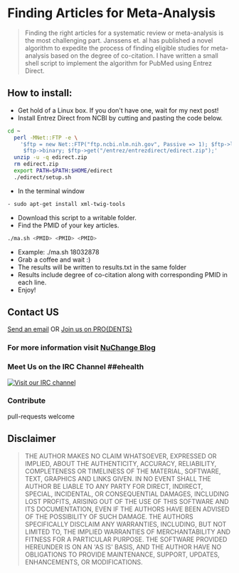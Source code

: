 # Finding Articles for Meta-Analysis

> Finding the right articles for a systematic review or meta-analysis is the most challenging part. Janssens et. al has published a novel algorithm to expedite the process of finding eligible studies for meta-analysis based on the degree of co-citation. I have written a small shell script to implement the algorithm for PubMed using Entrez Direct. 

## How to install:
- Get hold of a Linux box. If you don't have one, wait for my next post!
- Install Entrez Direct from NCBI by cutting and pasting the code below.
```sh
cd ~
  perl -MNet::FTP -e \
    '$ftp = new Net::FTP("ftp.ncbi.nlm.nih.gov", Passive => 1); $ftp->login;
     $ftp->binary; $ftp->get("/entrez/entrezdirect/edirect.zip");'
  unzip -u -q edirect.zip
  rm edirect.zip
  export PATH=$PATH:$HOME/edirect
  ./edirect/setup.sh

```
- In the terminal window
```sh
- sudo apt-get install xml-twig-tools 
```
- Download this script to a writable folder.
- Find the PMID of your key articles.
```sh
./ma.sh <PMID> <PMID> <PMID>   
```
- Example: ./ma.sh 18032878
- Grab a coffee and wait :)
- The results will be written to results.txt in the same folder
- Results include degree of co-citation along with corresponding PMID in each line.
- Enjoy! 

## Contact US
[Send an email](http://nuchange.ca/contact) OR [Join us on PRO{DENTS}](http://prodents.com)

### For more information visit [NuChange Blog](http://nuchange.ca)

### Meet Us on the IRC Channel ##ehealth 
[![Visit our IRC channel](https://kiwiirc.com/buttons/irc.freenode.net/ehealth.png)](https://kiwiirc.com/client/irc.freenode.net/?nick=nuchange|?##ehealth)

### Contribute
pull-requests welcome

## Disclaimer
> THE AUTHOR MAKES NO CLAIM WHATSOEVER, EXPRESSED OR IMPLIED, ABOUT THE AUTHENTICITY, ACCURACY, RELIABILITY, COMPLETENESS OR TIMELINESS OF THE MATERIAL, SOFTWARE, TEXT, GRAPHICS AND LINKS GIVEN. IN NO EVENT SHALL THE AUTHOR BE LIABLE TO ANY PARTY FOR DIRECT, INDIRECT, SPECIAL, INCIDENTAL, OR CONSEQUENTIAL DAMAGES, INCLUDING LOST PROFITS, ARISING OUT OF THE USE OF THIS SOFTWARE AND ITS DOCUMENTATION, EVEN IF THE AUTHORS HAVE BEEN ADVISED OF THE POSSIBILITY OF SUCH DAMAGE. THE AUTHORS SPECIFICALLY DISCLAIM ANY WARRANTIES, INCLUDING, BUT NOT LIMITED TO, THE IMPLIED WARRANTIES OF MERCHANTABILITY AND FITNESS FOR A PARTICULAR PURPOSE. THE SOFTWARE PROVIDED HEREUNDER IS ON AN 'AS IS' BASIS, AND THE AUTHOR HAVE NO OBLIGATIONS TO PROVIDE MAINTENANCE, SUPPORT, UPDATES, ENHANCEMENTS, OR MODIFICATIONS.